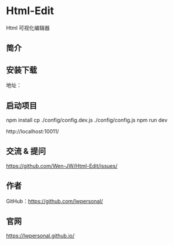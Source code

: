 # Html-Edit

Html 可视化编辑器

## 简介

## 安装下载
地址：

## 启动项目

npm install
cp ./config/config.dev.js ./config/config.js
npm run dev

http://localhost:10011/

## 交流 & 提问

https://github.com/Wen-JW/Html-Edit/issues/

## 作者

GitHub：https://github.com/lwpersonal/

## 官网

https://lwpersonal.github.io/

